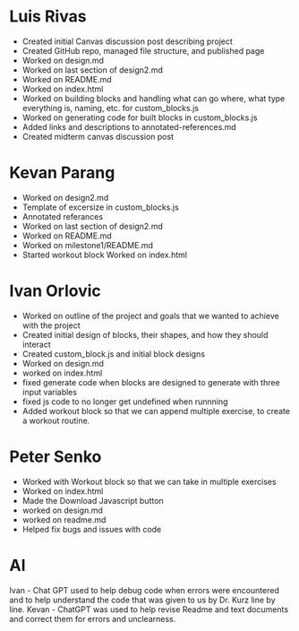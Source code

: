 # Luis Rivas
- Created initial Canvas discussion post describing project
- Created GitHub repo, managed file structure, and published page
- Worked on design.md
- Worked on last section of design2.md
- Worked on README.md
- Worked on index.html
- Worked on building blocks and handling what can go where, what type everything is, naming, etc. for custom_blocks.js
- Worked on generating code for built blocks in custom_blocks.js
- Added links and descriptions to annotated-references.md
- Created midterm canvas discussion post
# Kevan Parang
- Worked on design2.md
- Template of excersize in custom_blocks.js
- Annotated referances
- Worked on last section of design2.md
- Worked on README.md
- Worked on milestone1/README.md
- Started workout block
Worked on index.html
# Ivan Orlovic
- Worked on outline of the project and goals that we wanted to achieve with the project
- Created initial design of blocks, their shapes, and how they should interact
- Created custom_block.js and initial block designs
- Worked on design.md
- worked on index.html
- fixed generate code when blocks are designed to generate with three input variables
- fixed js code to no longer get undefined when runnning
- Added workout block so that we can append multiple exercise, to create a workout routine.
# Peter Senko
- Worked with Workout block so that we can take in multiple exercises
- Worked on index.html
- Made the Download Javascript button
- worked on design.md
- worked on readme.md
- Helped fix bugs and issues with code

# AI
Ivan - Chat GPT used to help debug code when errors were encountered and to help understand the code that was given to us by Dr. Kurz line by line.
Kevan - ChatGPT was used to help revise Readme and text documents and correct them for errors and unclearness.
